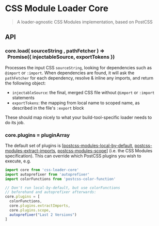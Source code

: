 # CSS Module Loader Core
> A loader-agnostic CSS Modules implementation, based on PostCSS

## API

### core.load( sourceString , pathFetcher ) =><br>&nbsp;&nbsp;Promise({ injectableSource, exportTokens })

Processes the input CSS `sourceString`, looking for dependencies such as `@import` or `:import`. When dependencies are found, it will ask the `pathFetcher` for each dependency, resolve & inline any imports, and return the following object:

- `injectableSource`: the final, merged CSS file without `@import` or `:import` statements
- `exportTokens`: the mapping from local name to scoped name, as described in the file's `:export` block

These should map nicely to what your build-tool-specific loader needs to do its job.

### core.plugins = pluginArray

The default set of plugins is [[postcss-modules-local-by-default](https://github.com/css-modules/postcss-modules-local-by-default), [postcss-modules-extract-imports](https://github.com/css-modules/postcss-modules-extract-imports), [postcss-modules-scope](https://github.com/css-modules/postcss-modules-scope)] (i.e. the CSS Modules specification). This can override which PostCSS plugins you wish to execute, e.g.

```js
import core from 'css-loader-core'
import autoprefixer from 'autoprefixer'
import colorFunctions from 'postcss-color-function'

// Don't run local-by-default, but use colorFunctions 
// beforehand and autoprefixer afterwards:
core.plugins = [
  colorFunctions, 
  core.plugins.extractImports, 
  core.plugins.scope, 
  autoprefixer("Last 2 Versions")
]
```

